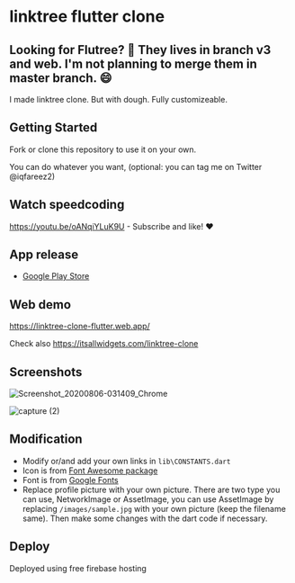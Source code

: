 # linktree flutter clone

## Looking for Flutree? 👀 They lives in branch v3 and web. I'm not planning to merge them in master branch. 😄

I made linktree clone. But with dough.
Fully customizeable.

## Getting Started

Fork or clone this repository to use it on your own.

You can do whatever you want, (optional: you can tag me on Twitter @iqfareez2)

## Watch speedcoding

https://youtu.be/oANqiYLuK9U - Subscribe and like! :heart:

## App release

- [Google Play Store](https://play.google.com/store/apps/details?id=com.iqmal.linktreeflutter)

## Web demo

https://linktree-clone-flutter.web.app/

Check also https://itsallwidgets.com/linktree-clone

## Screenshots

![Screenshot_20200806-031409_Chrome](https://user-images.githubusercontent.com/60868965/89478580-f9098780-d7c2-11ea-91b7-38047024515d.jpg)

![capture (2)](https://user-images.githubusercontent.com/60868965/89478593-01fa5900-d7c3-11ea-9692-5b7c4ee84f72.gif)

## Modification

- Modify or/and add your own links in `lib\CONSTANTS.dart`
- Icon is from [Font Awesome package](https://fontawesome.com/icons?d=gallery)
- Font is from [Google Fonts](https://fonts.google.com/)
- Replace profile picture with your own picture. There are two type you can use, NetworkImage or AssetImage, you can use AssetImage by replacing `/images/sample.jpg` with your own picture (keep the filename same). Then make some changes with the dart code if necessary.

## Deploy

Deployed using free firebase hosting
